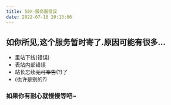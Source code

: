 ```yaml
---
title: 50X-服务器错误
date: 2022-07-18 20:13:06
---
```


## 如你所见,这个服务暂时寄了.原因可能有很多...

- 里站下线(错误)
- 表站内部错误
- 站长忘续~~无可奉告~~(?)了
- (也许是别的?)

### 如果你有耐心就慢慢等吧~